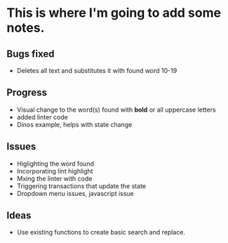 # This is where I'm going to add some notes.

## Bugs fixed 
- Deletes all text and substitutes it with found word 10-19



## Progress
- Visual change to the word(s) found with **bold** or all uppercase letters
- added linter code
- Dinos example, helps with state change



## Issues 
- Higlighting the word found 
- Incorporating lint highlight 
- Mxing the linter with code
- Triggering transactions that update the state
- Dropdown menu issues, javascript issue


## Ideas
- Use existing functions to create basic search and replace.